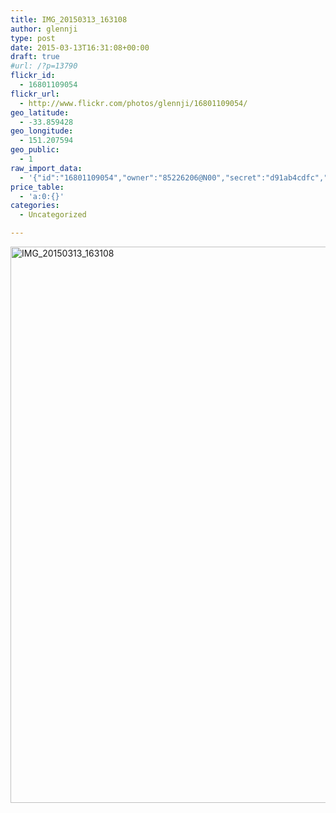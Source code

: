 ```yaml
---
title: IMG_20150313_163108
author: glennji
type: post
date: 2015-03-13T16:31:08+00:00
draft: true
#url: /?p=13790
flickr_id:
  - 16801109054
flickr_url:
  - http://www.flickr.com/photos/glennji/16801109054/
geo_latitude:
  - -33.859428
geo_longitude:
  - 151.207594
geo_public:
  - 1
raw_import_data:
  - '{"id":"16801109054","owner":"85226206@N00","secret":"d91ab4cdfc","server":"7766","farm":8,"title":"IMG_20150313_163108","ispublic":0,"isfriend":0,"isfamily":0,"description":{"_content":""},"dateupload":"1431087575","lastupdate":"1431087581","datetaken":"2015-03-13 16:31:08","datetakengranularity":"0","datetakenunknown":"0","ownername":"glennji","tags":"","machine_tags":"","originalsecret":"00dc4e87ff","originalformat":"jpg","latitude":"-33.859428","longitude":"151.207594","accuracy":"16","context":0,"place_id":"uyU97kpTVLseY.4z4g","woeid":"26198434","geo_is_family":0,"geo_is_friend":0,"geo_is_contact":0,"geo_is_public":0,"media":"photo","media_status":"ready","url_o":"https://farm8.staticflickr.com/7766/16801109054_00dc4e87ff_o.jpg","height_o":"4208","width_o":"3120"}'
price_table:
  - 'a:0:{}'
categories:
  - Uncategorized

---
```

<p class="flickr-image">
  <a href="http://www.flickr.com/photos/glennji/16801109054/" class="flickr-link"><img src="/wp-content/uploads/2015/03/16801109054_00dc4e87ff_o-759x1024.jpg" width="660" height="890" alt="IMG_20150313_163108" class="keyring-img" /></a>
</p>
